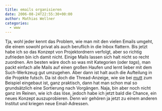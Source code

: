 ```yaml
---
title: emails organisieren
date: 2006-08-24T22:55:30+00:00
author: Mathias Wellner
categories:
  - www
---
```

Tja, wohl jeder kennt das Problem, wie man mit den vielen Emails umgeht, die einem sowohl privat als auch beruflich in die Inbox flattern. Bis jetzt habe ich so das Konzept von Projektordnern verfolgt, aber so richtig zufrieden bin ich damit nicht. Einige Mails lassen sich halt nicht so recht zuordnen. Am besten wäre doch so was mit Kategorien (oder _tags_), man packt einfach alle Mails auf einen großen Haufen und lernt lieber mit dem Such-Werkzeug gut umzugehen. Aber dann ist halt auch die Aufteilung in die Projekte futsch. Da ist doch die Thread-Anzeige, wie sie bei [mutt](http://www.mutt.org) zum Beispiel eingebaut ist, ganz praktisch, dann hat man schon mal so grundsätzlich eine Sortierung nach Vorgängen. Naja, bin aber noch nicht ganz im Reinen, wie ich das löse, jedoch habe ich jetzt bald die Chance, ein neues Konzept auszuprobieren. Denn wir gehören ja jetzt zu einem anderen Institut und kriegen neue Email-Adressen.